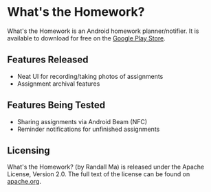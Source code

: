 What's the Homework?
====================

What's the Homework is an Android homework planner/notifier. It is available to download for free on the [Google Play Store](https://play.google.com/store/apps/details?id=com.randallma.whatsthehomework).

Features Released
-----------------

* Neat UI for recording/taking photos of assignments
* Assignment archival features

Features Being Tested
---------------------

* Sharing assignments via Android Beam (NFC)
* Reminder notifications for unfinished assignments

Licensing
---------

What's the Homework? (by Randall Ma) is released under the Apache License, Version 2.0. The full text of the license can be found on [apache.org](https://www.apache.org/licenses/LICENSE-2.0).
